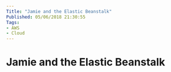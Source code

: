 ```yaml
---
Title: "Jamie and the Elastic Beanstalk"
Published: 05/06/2018 21:30:55
Tags: 
- AWS
- Cloud
---
```

# Jamie and the Elastic Beanstalk
